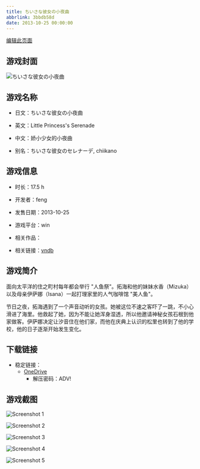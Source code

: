 ```yaml
---
title: ちいさな彼女の小夜曲
abbrlink: 3bbdb58d
date: 2013-10-25 00:00:00
---
```

[编辑此页面](https://github.com/ACG-3/ADV3-source/blob/main/source/_posts/games/%E3%81%A1%E3%81%84%E3%81%95%E3%81%AA%E5%BD%BC%E5%A5%B3%E3%81%AE%E5%B0%8F%E5%A4%9C%E6%9B%B2.md)

## 游戏封面

![ちいさな彼女の小夜曲](https://pan.timero.xyz/onedrive/img_lib_001/%E3%81%A1%E3%81%84%E3%81%95%E3%81%AA%E5%BD%BC%E5%A5%B3%E3%81%AE%E5%B0%8F%E5%A4%9C%E6%9B%B2_cover.avif)


## 游戏名称

- 日文：ちいさな彼女の小夜曲
- 英文：Little Princess's Serenade
- 中文：娇小少女的小夜曲

- 别名：ちいさな彼女のセレナーデ, chiikano


## 游戏信息

- 时长：17.5 h
- 开发者：feng
- 发售日期：2013-10-25
- 游戏平台：win
- 相关作品：

- 相关链接：[vndb](https://vndb.org/v11072)


## 游戏简介

面向太平洋的住之町村每年都会举行 "人鱼祭"。拓海和他的妹妹水香（Mizuka）以及母亲伊萨娜（Isana）一起打理家里的人气咖啡馆 "美人鱼"。

节日之夜，拓海遇到了一个声音动听的女孩。她被这位不速之客吓了一跳，不小心滑进了海里。他救起了她，因为不能让她浑身湿透，所以他邀请神秘女孩石根到他家做客。伊萨娜决定让汐音住在他们家，而他在庆典上认识的松里也转到了他的学校，他的日子逐渐开始发生变化。




## 下载链接

- 稳定链接：
    - [OneDrive](https://pan.timero.xyz/onedrive/adv_lib_001/%E3%81%A1%E3%81%84%E3%81%95%E3%81%AA%E5%BD%BC%E5%A5%B3%E3%81%AE%E5%B0%8F%E5%A4%9C%E6%9B%B2)
        - 解压密码：ADV!



## 游戏截图


![Screenshot 1](https://pan.timero.xyz/onedrive/img_lib_001/%E3%81%A1%E3%81%84%E3%81%95%E3%81%AA%E5%BD%BC%E5%A5%B3%E3%81%AE%E5%B0%8F%E5%A4%9C%E6%9B%B2_Screenshot_1.avif)

![Screenshot 2](https://pan.timero.xyz/onedrive/img_lib_001/%E3%81%A1%E3%81%84%E3%81%95%E3%81%AA%E5%BD%BC%E5%A5%B3%E3%81%AE%E5%B0%8F%E5%A4%9C%E6%9B%B2_Screenshot_2.avif)

![Screenshot 3](https://pan.timero.xyz/onedrive/img_lib_001/%E3%81%A1%E3%81%84%E3%81%95%E3%81%AA%E5%BD%BC%E5%A5%B3%E3%81%AE%E5%B0%8F%E5%A4%9C%E6%9B%B2_Screenshot_3.avif)

![Screenshot 4](https://pan.timero.xyz/onedrive/img_lib_001/%E3%81%A1%E3%81%84%E3%81%95%E3%81%AA%E5%BD%BC%E5%A5%B3%E3%81%AE%E5%B0%8F%E5%A4%9C%E6%9B%B2_Screenshot_4.avif)

![Screenshot 5](https://pan.timero.xyz/onedrive/img_lib_001/%E3%81%A1%E3%81%84%E3%81%95%E3%81%AA%E5%BD%BC%E5%A5%B3%E3%81%AE%E5%B0%8F%E5%A4%9C%E6%9B%B2_Screenshot_5.avif)

